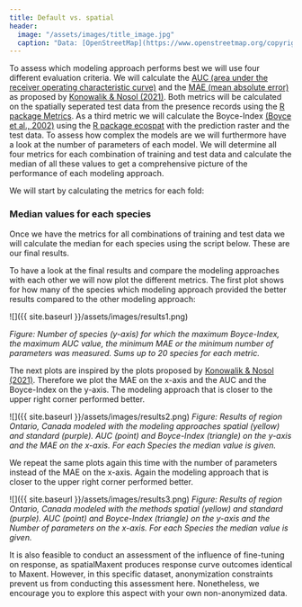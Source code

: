 ```yaml
---
title: Default vs. spatial
header:
  image: "/assets/images/title_image.jpg"
  caption: "Data: [OpenStreetMap](https://www.openstreetmap.org/copyright) & [Elith et al. 2020](https://doi.org/10.17161/bi.v15i2.13384)"
---
```



To assess which modeling approach performs best we will use four different evaluation criteria. We will calculate the [AUC (area under the receiver operating characteristic curve)]( https://en.wikipedia.org/wiki/Receiver_operating_characteristic) and the [MAE (mean absolute error)]( https://en.wikipedia.org/wiki/Mean_absolute_error) as proposed by  [Konowalik & Nosol (2021)]( 10.1038/s41598-020-80062-1). Both  metrics will be calculated on the spatially seperated test data from the presence records using the [R package Metrics]( https://cran.r-project.org/web/packages/Metrics/index.html). As a third metric we will calculate the Boyce-Index [(Boyce et al., 2002)](https://www.sciencedirect.com/science/article/pii/S0304380002002004) using the [R package ecospat]( https://cran.r-project.org/web/packages/ecospat/index.html)  with the prediction raster and the test data. To assess how complex the models are we will furthermore have a look at the number of parameters of each model. We will determine all four metrics for each combination of training and test data and calculate the median of all these values to get a comprehensive picture of the performance of each modeling approach. 

We will start by calculating the metrics for each fold: 

<script src="https://gist.github.com/Baldl/73afe43f676f6dc7be89d1b52b42b156.js"></script>


### Median values for each species
Once we have the metrics for all combinations of training and test data we will calculate the median for each species using the script below. These are our final results. 
<script src="https://gist.github.com/Baldl/50297403717267d81cedadf26af1c56e.js"></script>

To have a look at the final results and compare the modeling approaches with each other we will now plot the different metrics. The first plot shows for how many of the species which modeling approach provided the better results compared to the other modeling approach:

![]({{ site.baseurl }}/assets/images/results1.png)

*Figure: Number of species (y-axis) for which the maximum Boyce-Index, the maximum AUC value, the minimum MAE or the minimum number of parameters was measured. Sums up to 20 species for each metric.*

The next plots are inspired by the plots proposed by [Konowalik & Nosol (2021)]( 10.1038/s41598-020-80062-1). Therefore we plot the MAE on the x-axis and the AUC and the Boyce-Index on the y-axis. The modeling approach that is closer to the upper right corner performed better.

![]({{ site.baseurl }}/assets/images/results2.png)
*Figure: Results of region Ontario, Canada modeled with the modeling approaches spatial (yellow) and standard (purple). AUC (point) and Boyce-Index (triangle) on the y-axis and the MAE on the x-axis. For each Species the median value is given.*


We repeat the same plots again this time with the number of parameters instead of the MAE on the x-axis. Again the modeling approach that is closer to the upper right corner performed better.

![]({{ site.baseurl }}/assets/images/results3.png)
*Figure: Results of region Ontario, Canada modeled with the methods spatial (yellow) and standard (purple). AUC (point) and Boyce-Index (triangle) on the y-axis and the Number of parameters on the x-axis. For each Species the median value is given.*


It is also feasible to conduct an assessment of the influence of fine-tuning on response, as spatialMaxent produces response curve outcomes identical to Maxent. However, in this specific dataset, anonymization constraints prevent us from conducting this assessment here. Nonetheless, we encourage you to explore this aspect with your own non-anonymized data.